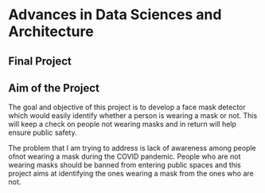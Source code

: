 # Advances in Data Sciences and Architecture
## Final Project


## Aim of the Project 
The goal and objective of this project is to develop a face mask detector which would easily identify whether a person is wearing a mask or not. 
This will keep a check on people not wearing masks and in return will help ensure public safety.

The problem that I am trying to address is lack of awareness among people ofnot wearing a mask during the COVID pandemic. 
People who are not wearing masks should be banned from entering public spaces and this project aims at identifying the ones wearing a mask from the ones who are not.
